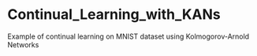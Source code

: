 # Continual_Learning_with_KANs
Example of continual learning on MNIST dataset using Kolmogorov-Arnold Networks
